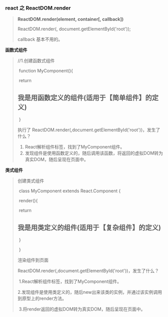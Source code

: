 ### react 之 ReactDOM.render

> **ReactDOM.render(element, container[, callback])**
>
> ReactDOM.render(<App />, document.getElementById('root'));
>
> callback 基本不用的。

**函数式组件**

> //1.创建函数式组件
>
> ​    function MyComponent(){
>
> ​      return <h2>我是用函数定义的组件(适用于【简单组件】的定义)</h2>
>
> ​    } 
>
> 执行了 ReactDOM.render(<MyComponent/>,document.getElementById('root'))，发生了什么？
>
> 1. React解析组件标签，找到了MyComponent组件。
> 2. 发现组件是使用函数定义的，随后调用该函数，将返回的虚拟DOM转为真实DOM，随后呈现在页面中。



**类式组件**

> 创建类式组件
>
> ​    class MyComponent extends React.Component {
>
> ​      render(){
>
> ​        return <h2>我是用类定义的组件(适用于【复杂组件】的定义)</h2>
>
> ​      }
>
> ​    }
>
> 渲染组件到页面
>
> ​    ReactDOM.render(<MyComponent/>,document.getElementById('root'))，发生了什么？
>
> ​          1.React解析组件标签，找到了MyComponent组件。
>
> ​          2.发现组件是使用类定义的，随后new出来该类的实例，并通过该实例调用到原型上的render方法。
>
> ​          3.将render返回的虚拟DOM转为真实DOM，随后呈现在页面中。
>
> 

